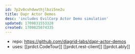 ```yaml
---
id: 7p2v0cvhdwwthjlbzi5ne2u
title: Dapr Actor Demos
desc: 'includes EvilCorp Actor Demo simulation'
updated: 1709831553328
created: 1709825074335
---
```


- repo: https://github.com/diagrid-labs/dapr-actor-demos
- uses: [[prdct.CodeTour]] [[prdct.rest-client]] [[prdct.ably]]
